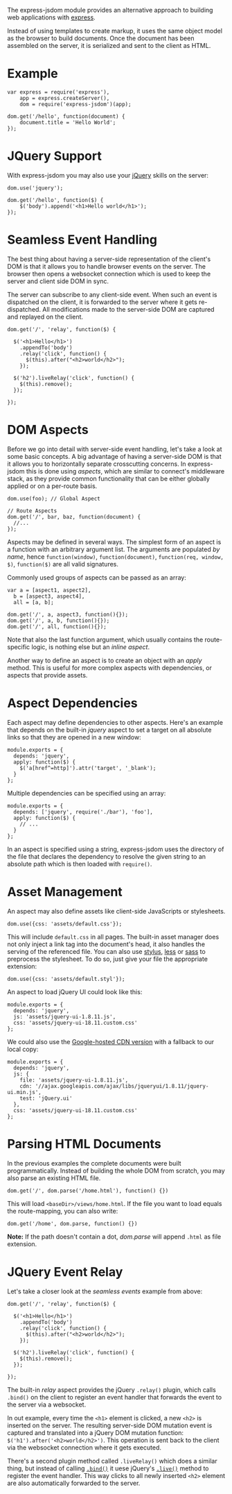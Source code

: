 The express-jsdom module provides an alternative approach to building web applications with [express](http://expressjs.com/).

Instead of using templates to create markup, it uses the same object model as the browser to build documents. Once the document has been assembled on the server, it is serialized and sent to the client as HTML.

Example
=======

    var express = require('express'),
        app = express.createServer(),
        dom = require('express-jsdom')(app);

    dom.get('/hello', function(document) {
        document.title = 'Hello World';
    });

JQuery Support
==============

With express-jsdom you may also use your [jQuery](http://jquery.com/) skills on the server:

    dom.use('jquery');
    
    dom.get('/hello', function($) {
        $('body').append('<h1>Hello world</h1>');
    });

Seamless Event Handling
=======================

The best thing about having a server-side representation of the client's DOM is that it allows you to handle browser events on the server. The browser then opens a websocket connection which is used to keep the server and client side DOM in sync.

The server can subscribe to any client-side event. When such an event is dispatched on the client, it is forwarded to the server where it gets re-dispatched. All modifications made to the server-side DOM are captured and replayed on the client.

    dom.get('/', 'relay', function($) {
    
      $('<h1>Hello</h1>')
        .appendTo('body')
        .relay('click', function() {
          $(this).after("<h2>world</h2>");
        });

      $('h2').liveRelay('click', function() {
        $(this).remove();
      });
      
    });

DOM Aspects
===========

Before we go into detail with server-side event handling, let's take a look at some basic concepts. A big advantage of having a server-side DOM is that it allows you to horizontally separate crosscutting concerns. In express-jsdom this is done using _aspects_, which are similar to connect's middleware stack, as they provide common functionality that can be either globally applied or on a per-route basis.

    dom.use(foo); // Global Aspect
  
    // Route Aspects
    dom.get('/', bar, baz, function(document) {
      //...
    });

Aspects may be defined in several ways. The simplest form of an aspect is a function with an arbitrary argument list. The arguments are populated _by name_, hence `function(window)`, `function(document)`, `function(req, window, $)`, `function($)` are all valid signatures.

Commonly used groups of aspects can be passed as an array:

    var a = [aspect1, aspect2],
      b = [aspect3, aspect4],
      all = [a, b];

    dom.get('/', a, aspect3, function(){});
    dom.get('/', a, b, function(){});
    dom.get('/', all, function(){});
    
Note that also the last function argument, which usually contains the route-specific logic, is nothing else but an _inline aspect_.

Another way to define an aspect is to create an object with an _apply_ method. This is useful for more complex aspects with dependencies, or aspects that provide assets.

Aspect Dependencies
===================

Each aspect may define dependencies to other aspects. Here's an example that depends on the built-in _jquery_ aspect to set a target on all absolute links so that they are opened in a new window: 

    module.exports = {
      depends: 'jquery',
      apply: function($) {
        $('a[href^=http]').attr('target', '_blank');
      }
    };

Multiple dependencies can be specified using an array:

    module.exports = {
      depends: ['jquery', require('./bar'), 'foo'],
      apply: function($) {
        // ...
      }
    };

In an aspect is specified using a string, express-jsdom uses the directory of the file that declares the dependency to resolve the given string to an absolute path which is then loaded with `require()`.

Asset Management
================

An aspect may also define assets like client-side JavaScripts or stylesheets.

    dom.use({css: 'assets/default.css'});
    
This will include `default.css` in all pages. The built-in asset manager does not only inject a link tag into the document's head, it also handles the serving of the referenced file. You can also use [stylus](http://learnboost.github.com/stylus/), [less](http://lesscss.org/) or [sass](http://sass-lang.com/) to preprocess the stylesheet. To do so, just give your file the appropriate extension:

    dom.use({css: 'assets/default.styl'});

An aspect to load jQuery UI could look like this:

    module.exports = {
      depends: 'jquery',
      js: 'assets/jquery-ui-1.8.11.js',
      css: 'assets/jquery-ui-18.11.custom.css'
    };

We could also use the [Google-hosted CDN version](http://code.google.com/apis/libraries/devguide.html#jqueryUI) with a fallback to our local copy:

    module.exports = {
      depends: 'jquery',
      js: {
        file: 'assets/jquery-ui-1.8.11.js',
        cdn: '//ajax.googleapis.com/ajax/libs/jqueryui/1.8.11/jquery-ui.min.js',
        test: 'jQuery.ui'
      },
      css: 'assets/jquery-ui-18.11.custom.css'
    };

Parsing HTML Documents
======================

In the previous examples the complete documents were built programmatically. Instead of building the whole DOM from scratch, you may also parse an existing HTML file.

    dom.get('/', dom.parse('/home.html'), function() {})
    
This will load `<baseDir>/views/home.html`. If the file you want to load equals the route-mapping, you can also write:

    dom.get('/home', dom.parse, function() {})
    
__Note:__ If the path doesn't contain a dot, _dom.parse_ will append `.html` as file extension.

JQuery Event Relay
==================

Let's take a closer look at the _seamless events_ example from above: 

    dom.get('/', 'relay', function($) {

      $('<h1>Hello</h1>')
        .appendTo('body')
        .relay('click', function() {
          $(this).after("<h2>world</h2>");
        });

      $('h2').liveRelay('click', function() {
        $(this).remove();
      });
  
    });

The built-in _relay_ aspect provides the jQuery `.relay()` plugin, which calls `.bind()` on the client to register an event handler that forwards the event to the server via a websocket.
    
In out example, every time the `<h1>` element is clicked, a new `<h2>` is inserted on the server. The resulting server-side DOM mutation event is captured and translated into a jQuery DOM mutation function: `$('h1').after('<h2>world</h2>')`. This operation is sent back to the client via the websocket connection where it gets executed.

There's a second plugin method called `.liveRelay()` which does a similar thing, but instead of calling [`.bind()`](http://api.jquery.com/bind/) it uese jQuery's [`.live()`](http://api.jquery.com/live/) method to register the event handler. This way clicks to all newly inserted `<h2>` element are also automatically forwarded to the server. 


